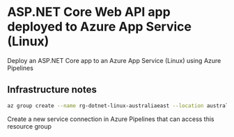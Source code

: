 # ASP.NET Core Web API app deployed to Azure App Service (Linux)

Deploy an ASP.NET Core app to an Azure App Service (Linux) using Azure Pipelines

## Infrastructure notes

```bash
az group create --name rg-dotnet-linux-australiaeast --location australiaeast
```

Create a new service connection in Azure Pipelines that can access this resource group

